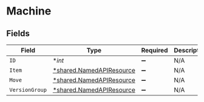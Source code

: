# Machine


## Fields

| Field                                                               | Type                                                                | Required                                                            | Description                                                         |
| ------------------------------------------------------------------- | ------------------------------------------------------------------- | ------------------------------------------------------------------- | ------------------------------------------------------------------- |
| `ID`                                                                | **int*                                                              | :heavy_minus_sign:                                                  | N/A                                                                 |
| `Item`                                                              | [*shared.NamedAPIResource](../../models/shared/namedapiresource.md) | :heavy_minus_sign:                                                  | N/A                                                                 |
| `Move`                                                              | [*shared.NamedAPIResource](../../models/shared/namedapiresource.md) | :heavy_minus_sign:                                                  | N/A                                                                 |
| `VersionGroup`                                                      | [*shared.NamedAPIResource](../../models/shared/namedapiresource.md) | :heavy_minus_sign:                                                  | N/A                                                                 |
